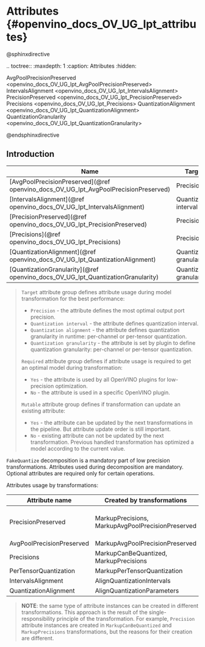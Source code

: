 # Attributes {#openvino_docs_OV_UG_lpt_attributes}

@sphinxdirective

.. toctree::
   :maxdepth: 1
   :caption: Attributes
   :hidden:

   AvgPoolPrecisionPreserved <openvino_docs_OV_UG_lpt_AvgPoolPrecisionPreserved>
   IntervalsAlignment <openvino_docs_OV_UG_lpt_IntervalsAlignment>   
   PrecisionPreserved <openvino_docs_OV_UG_lpt_PrecisionPreserved>
   Precisions <openvino_docs_OV_UG_lpt_Precisions>
   QuantizationAlignment <openvino_docs_OV_UG_lpt_QuantizationAlignment>
   QuantizationGranularity <openvino_docs_OV_UG_lpt_QuantizationGranularity>

@endsphinxdirective

## Introduction

| Name                                                                                | Target                   | Required | Mutable |
|-------------------------------------------------------------------------------------|--------------------------|----------|---------|
| [AvgPoolPrecisionPreserved](@ref openvino_docs_OV_UG_lpt_AvgPoolPrecisionPreserved) | Precision                | No       | Yes     |
| [IntervalsAlignment](@ref openvino_docs_OV_UG_lpt_IntervalsAlignment)               | Quantization interval    | Yes      | Yes     |
| [PrecisionPreserved](@ref openvino_docs_OV_UG_lpt_PrecisionPreserved)               | Precision                | Yes      | Yes     |
| [Precisions](@ref openvino_docs_OV_UG_lpt_Precisions)                               | Precision                | Yes      | Yes     |
| [QuantizationAlignment](@ref openvino_docs_OV_UG_lpt_QuantizationAlignment)         | Quantization granularity | Yes      | Yes     |
| [QuantizationGranularity](@ref openvino_docs_OV_UG_lpt_QuantizationGranularity)     | Quantization granularity | Yes      | No      |

> `Target` attribute group defines attribute usage during model transformation for the best performance:
>  - `Precision` - the attribute defines the most optimal output port precision.
>  - `Quantization interval` - the attribute defines quantization interval.
>  - `Quantization alignment` - the attribute defines quantization granularity in runtime: per-channel or per-tensor quantization.
>  - `Quantization granularity` - the attribute is set by plugin to define quantization granularity: per-channel or per-tensor quantization.
>
> `Required` attribute group defines if attribute usage is required to get an optimal model during transformation:
>  - `Yes` - the attribute is used by all OpenVINO plugins for low-precision optimization.
>  - `No` - the attribute is used in a specific OpenVINO plugin.
>
> `Mutable` attribute group defines if transformation can update an existing attribute:
>  - `Yes` - the attribute can be updated by the next transformations in the pipeline. But attribute update order is still important.
>  - `No` - existing attribute can not be updated by the next transformation. Previous handled transformation has optimized a model according to the current value.

`FakeQuantize` decomposition is a mandatory part of low precision transformations. Attributes used during decomposition are mandatory. Optional attributes are required only for certain operations.

Attributes usage by transformations:

| Attribute name            | Created by transformations                        | Used by transformations                                                                                                           |
|---------------------------|---------------------------------------------------|-----------------------------------------------------------------------------------------------------------------------------------|
| PrecisionPreserved        | MarkupPrecisions, MarkupAvgPoolPrecisionPreserved | AlignQuantizationIntervals, AlignQuantizationParameters, FakeQuantizeDecompositionTransformation, MarkupAvgPoolPrecisionPreserved |
| AvgPoolPrecisionPreserved | MarkupAvgPoolPrecisionPreserved                   |                                                                                                                                   |
| Precisions                | MarkupCanBeQuantized, MarkupPrecisions            | FakeQuantizeDecompositionTransformation                                                                                           |
| PerTensorQuantization     | MarkupPerTensorQuantization                       |                                                                                                                                   |
| IntervalsAlignment        | AlignQuantizationIntervals                        | FakeQuantizeDecompositionTransformation                                                                                           |
| QuantizationAlignment     | AlignQuantizationParameters                       | FakeQuantizeDecompositionTransformation                                                                                           |

> **NOTE**: the same type of attribute instances can be created in different transformations. This approach is the result of the single-responsibility principle of the transformation. For example, `Precision` attribute instances are created in `MarkupCanBeQuantized` and `MarkupPrecisions` transformations, but the reasons for their creation are different.